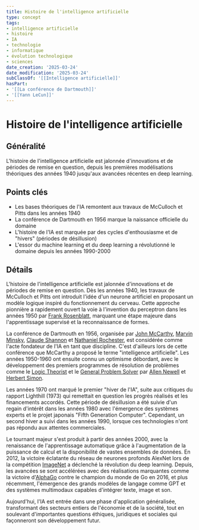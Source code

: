 ```yaml
---
title: Histoire de l'intelligence artificielle
type: concept
tags:
- intelligence artificielle
- histoire
- IA
- technologie
- informatique
- évolution technologique
- sciences
date_creation: '2025-03-24'
date_modification: '2025-03-24'
subClassOf: '[[Intelligence artificielle]]'
hasPart:
- '[[La conférence de Dartmouth]]'
- '[[Yann LeCun]]'
---
```

# Histoire de l'intelligence artificielle

## Généralité

L'histoire de l'intelligence artificielle est jalonnée d'innovations et de périodes de remise en question, depuis les premières modélisations théoriques des années 1940 jusqu'aux avancées récentes en deep learning.

## Points clés

- Les bases théoriques de l'IA remontent aux travaux de McCulloch et Pitts dans les années 1940
- La conférence de Dartmouth en 1956 marque la naissance officielle du domaine
- L'histoire de l'IA est marquée par des cycles d'enthousiasme et de "hivers" (périodes de désillusion)
- L'essor du machine learning et du deep learning a révolutionné le domaine depuis les années 1990-2000

## Détails

L'histoire de l'intelligence artificielle est jalonnée d'innovations et de périodes de remise en question. Dès les années 1940, les travaux de McCulloch et Pitts ont introduit l'idée d'un neurone artificiel en proposant un modèle logique inspiré du fonctionnement du cerveau. Cette approche pionnière a rapidement ouvert la voie à l'invention du perceptron dans les années 1950 par [Frank Rosenblatt](https://fr.wikipedia.org/wiki/Frank_Rosenblatt), marquant une étape majeure dans l'apprentissage supervisé et la reconnaissance de formes.

La conférence de Dartmouth en 1956, organisée par [John McCarthy](https://fr.wikipedia.org/wiki/John_McCarthy), [Marvin Minsky](https://fr.wikipedia.org/wiki/Marvin_Minsky), [Claude Shannon](https://fr.wikipedia.org/wiki/Claude_Shannon) et [Nathaniel Rochester](https://fr.wikipedia.org/wiki/Nathaniel_Rochester), est considérée comme l'acte fondateur de l'IA en tant que discipline. C'est d'ailleurs lors de cette conférence que McCarthy a proposé le terme "intelligence artificielle". Les années 1950-1960 ont ensuite connu un optimisme débordant, avec le développement des premiers programmes de résolution de problèmes comme le [Logic Theorist](https://fr.wikipedia.org/wiki/Logic_Theorist) et le [General Problem Solver](https://fr.wikipedia.org/wiki/General_Problem_Solver) par [Allen Newell](https://fr.wikipedia.org/wiki/Allen_Newell) et [Herbert Simon](https://fr.wikipedia.org/wiki/Herbert_Simon).

Les années 1970 ont marqué le premier "hiver de l'IA", suite aux critiques du rapport Lighthill (1973) qui remettait en question les progrès réalisés et les financements accordés. Cette période de désillusion a été suivie d'un regain d'intérêt dans les années 1980 avec l'émergence des systèmes experts et le projet japonais "Fifth Generation Computer". Cependant, un second hiver a suivi dans les années 1990, lorsque ces technologies n'ont pas répondu aux attentes commerciales.

Le tournant majeur s'est produit à partir des années 2000, avec la renaissance de l'apprentissage automatique grâce à l'augmentation de la puissance de calcul et la disponibilité de vastes ensembles de données. En 2012, la victoire éclatante du réseau de neurones profonds AlexNet lors de la compétition [ImageNet](https://fr.wikipedia.org/wiki/ImageNet) a déclenché la révolution du deep learning. Depuis, les avancées se sont accélérées avec des réalisations marquantes comme la victoire d'[AlphaGo](https://fr.wikipedia.org/wiki/AlphaGo) contre le champion du monde de Go en 2016, et plus récemment, l'émergence des grands modèles de langage comme GPT et des systèmes multimodaux capables d'intégrer texte, image et son.

Aujourd'hui, l'IA est entrée dans une phase d'application généralisée, transformant des secteurs entiers de l'économie et de la société, tout en soulevant d'importantes questions éthiques, juridiques et sociales qui façonneront son développement futur.